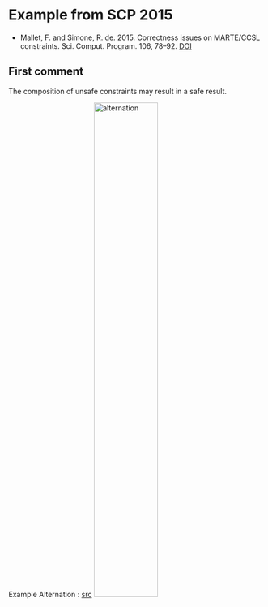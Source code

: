 # Example from SCP 2015

- Mallet, F. and Simone, R. de. 2015. Correctness issues on MARTE/CCSL constraints. Sci. Comput. Program. 106, 78–92. [DOI](https://doi.org/10.1016/j.scico.2015.03.001)

## First comment
The composition of unsafe constraints may result in a safe result.

Example Alternation : [src](lc/alt.lc)
<img alt="alternation" src="dot/alt.dot.png" width="50%">
